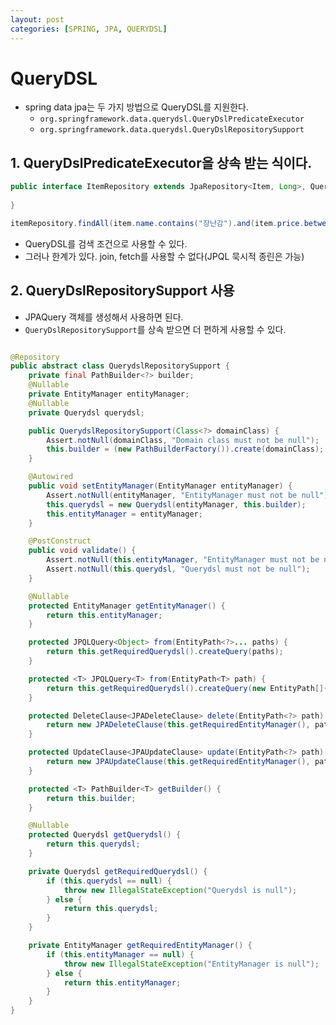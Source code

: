 ```yaml
---
layout: post
categories: [SPRING, JPA, QUERYDSL]
---
```



# QueryDSL

- spring data jpa는 두 가지 방법으로 QueryDSL를 지원한다.
  - `org.springframework.data.querydsl.QueryDslPredicateExecutor`
  - `org.springframework.data.querydsl.QueryDslRepositorySupport`

## 1. QueryDslPredicateExecutor을 상속 받는 식이다.
```java
public interface ItemRepository extends JpaRepository<Item, Long>, QueryDslPredicateExecutor<Item> {
    
}

itemRepository.findAll(item.name.contains("장난감").and(item.price.between(10000, 20000)));
```
- QueryDSL를 검색 조건으로 사용할 수 있다.
- 그러나 한계가 있다. join, fetch를 사용할 수 없다(JPQL 묵시적 종린은 가능)

## 2. QueryDslRepositorySupport 사용
- JPAQuery 객체를 생성해서 사용하면 된다.
- `QueryDslRepositorySupport`를 상속 받으면 더 편하게 사용할 수 있다.
```java

@Repository
public abstract class QuerydslRepositorySupport {
    private final PathBuilder<?> builder;
    @Nullable
    private EntityManager entityManager;
    @Nullable
    private Querydsl querydsl;

    public QuerydslRepositorySupport(Class<?> domainClass) {
        Assert.notNull(domainClass, "Domain class must not be null");
        this.builder = (new PathBuilderFactory()).create(domainClass);
    }

    @Autowired
    public void setEntityManager(EntityManager entityManager) {
        Assert.notNull(entityManager, "EntityManager must not be null");
        this.querydsl = new Querydsl(entityManager, this.builder);
        this.entityManager = entityManager;
    }

    @PostConstruct
    public void validate() {
        Assert.notNull(this.entityManager, "EntityManager must not be null");
        Assert.notNull(this.querydsl, "Querydsl must not be null");
    }

    @Nullable
    protected EntityManager getEntityManager() {
        return this.entityManager;
    }

    protected JPQLQuery<Object> from(EntityPath<?>... paths) {
        return this.getRequiredQuerydsl().createQuery(paths);
    }

    protected <T> JPQLQuery<T> from(EntityPath<T> path) {
        return this.getRequiredQuerydsl().createQuery(new EntityPath[]{path}).select(path);
    }

    protected DeleteClause<JPADeleteClause> delete(EntityPath<?> path) {
        return new JPADeleteClause(this.getRequiredEntityManager(), path);
    }

    protected UpdateClause<JPAUpdateClause> update(EntityPath<?> path) {
        return new JPAUpdateClause(this.getRequiredEntityManager(), path);
    }

    protected <T> PathBuilder<T> getBuilder() {
        return this.builder;
    }

    @Nullable
    protected Querydsl getQuerydsl() {
        return this.querydsl;
    }

    private Querydsl getRequiredQuerydsl() {
        if (this.querydsl == null) {
            throw new IllegalStateException("Querydsl is null");
        } else {
            return this.querydsl;
        }
    }

    private EntityManager getRequiredEntityManager() {
        if (this.entityManager == null) {
            throw new IllegalStateException("EntityManager is null");
        } else {
            return this.entityManager;
        }
    }
}

```